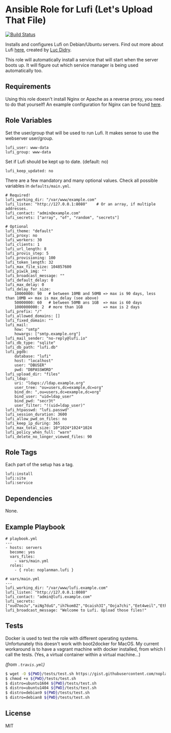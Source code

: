 # Ansible Role for Lufi (Let's Upload That File)

[![Build Status](https://travis-ci.org/noplanman/ansible-lufi.svg?branch=master)](https://travis-ci.org/noplanman/ansible-lufi)

Installs and configures Lufi on Debian/Ubuntu servers.
Find out more about Lufi [here](https://framagit.org/luc/lufi), created by [Luc Didry](https://framagit.org/u/luc).

This role will automatically install a service that will start when the server boots up.
It will figure out which service manager is being used automatically too.

## Requirements

Using this role doesn't install Nginx or Apache as a reverse proxy, you need to do that yourself!
An example configuration for Nginx can be found [here](https://framagit.org/luc/lufi/wikis/installation#putting-lufi-behind-nginx).

## Role Variables

Set the user/group that will be used to run Lufi. It makes sense to use the webserver user/group.

```
lufi_user: www-data
lufi_group: www-data
```

Set if Lufi should be kept up to date. (default: no)

```
lufi_keep_updated: no
```

There are a few mandatory and many optional values. Check all possible variables in `defaults/main.yml`.

```
# Required!
lufi_working_dir: "/var/www/example.com"
lufi_listen: "http://127.0.0.1:8080"    # Or an array, if multiple addresses.
lufi_contact: "admin@example.com"
lufi_secrets: ["array", "of", "random", "secrets"]

# Optional
lufi_theme: "default"
lufi_proxy: no
lufi_workers: 30
lufi_clients: 1
lufi_url_length: 8
lufi_provis_step: 5
lufi_provisioning: 100
lufi_token_length: 32
lufi_max_file_size: 104857600
lufi_piwik_img: ""
lufi_broadcast_message: ""
lufi_default_delay: 0
lufi_max_delay: 0
lufi_delay_for_size:
    10000000: 90   # between 10MB and 50MB => max is 90 days, less than 10MB => max is max_delay (see above)
    50000000: 60   # between 50MB ans 1GB  => max is 60 days
    1000000000: 2  # more than 1GB         => max is 2 days
lufi_prefix: "/"
lufi_allowed_domains: []
lufi_fixed_domain: ""
lufi_mail:
    how: "smtp"
    howargs: ["smtp.example.org"]
lufi_mail_sender: "no-reply@lufi.io"
lufi_db_type: "sqlite"
lufi_db_path: "lufi.db"
lufi_pgdb:
    database: "lufi"
    host: "localhost"
    user: "DBUSER"
    pwd: "DBPASSWORD"
lufi_upload_dir: "files"
lufi_ldap:
    uri: "ldaps://ldap.example.org"
    user_tree: "ou=users,dc=example,dc=org"
    bind_dn: ",ou=users,dc=example,dc=org"
    bind_user: "uid=ldap_user"
    bind_pwd: "secr3t"
    user_filter: "!(uid=ldap_user)"
lufi_htpasswd: "lufi.passwd"
lufi_session_duration: 3600
lufi_allow_pwd_on_files: no
lufi_keep_ip_during: 365
lufi_max_total_size: 10*1024*1024*1024
lufi_policy_when_full: "warn"
lufi_delete_no_longer_viewed_files: 90
```

## Role Tags

Each part of the setup has a tag.

```
lufi:install
lufi:site
lufi:service
```

## Dependencies

None.

## Example Playbook

```
# playbook.yml
---
- hosts: servers
  become: yes
  vars_files:
    - vars/main.yml
  roles:
    - { role: noplanman.lufi }
```
```
# vars/main.yml
---
lufi_working_dir: "/var/www/lufi.example.com"
lufi_listen: "http://127.0.0.1:8080"
lufi_contact: "admin@lufi.example.com"
lufi_secrets: ["xud7ooJu","aiNg7duG","ih7kom8Z","Ocaish3I","Ooja7chi","Eet4weil","Ethee4Go","xahJ0ohy"]
lufi_broadcast_message: "Welcome to Lufi. Upload those files!"
```

## Tests

Docker is used to test the role with different operating systems.
Unfortunately this doesn't work with boot2docker for MacOS. My current workaround is to have a vagrant machine with docker installed, from which I call the tests. (Yes, a virtual container within a virtual machine...)

*(from `.travis.yml`)*
```bash
$ wget -O ${PWD}/tests/test.sh https://gist.githubusercontent.com/noplanman/40e96f31ee2301469769d4236aff40e2/raw/
$ chmod +x ${PWD}/tests/test.sh
$ distro=ubuntu1604 ${PWD}/tests/test.sh
$ distro=ubuntu1404 ${PWD}/tests/test.sh
$ distro=debian9 ${PWD}/tests/test.sh
$ distro=debian8 ${PWD}/tests/test.sh
```

## License

MIT
